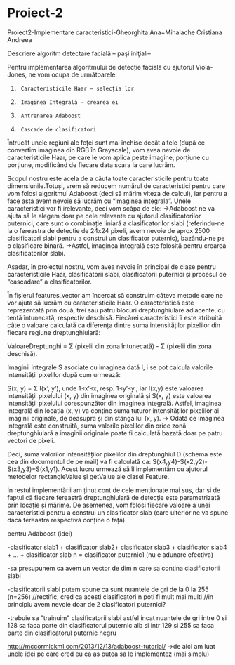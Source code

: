 # Proiect-2
Proiect2-Implementare caracteristici-Gheorghita Ana+Mihalache Cristiana Andreea

Descriere algoritm detectare facială
– paşi iniţiali–

Pentru implementarea algoritmului de detecție facială cu ajutorul Viola-Jones, ne vom ocupa de următoarele: 
 1. 	 Caracteristicile Haar – selecția lor 
 2. 	 Imaginea Integrală – crearea ei 
 3. 	 Antrenarea Adaboost 
 4. 	 Cascade de clasificatori 
                 
 Întrucât unele regiuni ale feței sunt mai închise decât altele (după ce convertim imaginea din RGB în Grayscale), 
 vom avea nevoie de caracteristicile Haar, pe care le vom aplica peste imagine, porțiune cu porțiune, 
 modificând de fiecare data scara la care lucrăm. 
 
 Scopul nostru este acela de a căuta toate caracteristicile pentru toate dimensiunile.Totuși, vrem să reducem numărul
 de caracteristici pentru care vom folosi algoritmul Adaboost (deci să mărim viteza de calcul), iar pentru a face asta 
 avem nevoie să lucrăm cu “imaginea integrala”. Unele caracteristici vor fi irelevante, deci vom scăpa de ele: 
 ->Adaboost ne va ajuta să le alegem doar pe cele relevante cu ajutorul clasificatorilor puternici, care sunt o combinație liniară 
 a clasificatorilor slabi (referindu-ne la o fereastra de detectie de 24x24 pixeli, avem nevoie de aprox 2500 clasificatori slabi 
 pentru a construi un clasificator puternic), bazându-ne pe o clasificare binară. 
 ->Astfel, imaginea integrală este folosită pentru crearea clasificatorilor slabi. 
        
Așadar, în proiectul nostru, vom avea nevoie în principal de clase pentru caracteristicile Haar, clasificatorii slabi, 
clasificatorii puternici și procesul de “cascadare” a clasificatorilor. 

În fișierul features_vector am încercat să construim câteva metode care ne vor ajuta să lucrăm cu caracteristicile Haar. 
O caracteristică este reprezentată prin două, trei sau patru blocuri dreptunghiulare adiacente, cu tentă întunecată, 
respectiv deschisă. Fiecărei caracteristici îi este atribuită câte o valoare calculată ca diferența dintre suma intensităților pixelilor 
din fiecare regiune dreptunghiulară:

ValoareDreptunghi = Σ (pixelii din zona întunecată) - Σ (pixelii din zona deschisă).

Imaginii integrale S asociate cu imaginea dată I, i se pot calcula valorile intensității pixelilor după cum urmează: 

S(x, y) = Σ I(x’, y’), unde 1≤x’≤x, resp. 1≤y’≤y., iar I(x,y) este valoarea intensității pixelului (x, y) din imaginea originală 
și S(x, y) este valoarea intensității pixelului corespunzător din imaginea integrală. 
Astfel, imaginea integrală din locația (x, y) va conține suma tuturor intensităților pixelilor ai imaginii originale, 
de deasupra și din stânga lui (x, y). -> Odată ce imaginea integrală este construită, suma valorile pixelilor din orice 
zonă dreptunghiulară a imaginii originale poate fi calculată bazată doar pe patru vectori de pixeli.
 
Deci, suma valorilor intensităților pixelilor din dreptunghiul D (schema este cea din documentul de pe mail) va fi calculată ca:
S(x4,y4)-S(x2,y2)-S(x3,y3)+S(x1,y1).
Acest lucru urmează să îl implementăm cu ajutorul metodelor rectangleValue și getValue ale clasei Feature. 

În restul implementării am ținut cont de cele menționate mai sus, dar și de faptul că fiecare fereastră dreptunghiulară de detecție 
este parametrizată prin locație și mărime.
De asemenea, vom folosi fiecare valoare a unei caracteristici pentru a construi un clasificator slab 
(care ulterior ne va spune dacă fereastra respectivă conține o față).

 
 
pentru Adaboost (idei)

-clasificator slab1 + clasificator slab2+ clasificator slab3 + clasificator slab4 + ... + clasificator slab n = clasificator puternic1
(nu e adunare efectiva)

-sa presupunem ca avem un vector de dim n care sa contina
clasificatorii slabi 

-clasificatorii slabi putem spune ca sunt nuantele de gri 
de la 0 la 255 (n=256)
//rectific, cred ca acesti clasificatori n poti fi mult
mai multi
//in principiu avem nevoie doar de 2 clasificatori
puternici?

-trebuie sa "trainuim" clasificatorii slabi astfel incat
nuantele de gri intre 0 si 128 sa faca parte din 
clasificatorul puternic alb si intr 129 si 255 sa faca
parte din clasificatorul puternic negru

http://mccormickml.com/2013/12/13/adaboost-tutorial/
->de aici am luat unele idei pe care cred eu ca as putea sa le implementez (mai simplu)
